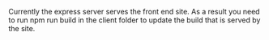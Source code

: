 Currently the express server serves the front end site. As a result you need to run npm run build in the client folder to update the build that is served by the site. 
